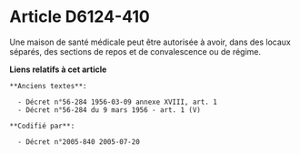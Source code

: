 # Article D6124-410

Une maison de santé médicale peut être autorisée à avoir, dans des locaux séparés, des sections de repos et de convalescence
ou de régime.

**Liens relatifs à cet article**

	**Anciens textes**:

	  - Décret n°56-284 1956-03-09 annexe XVIII, art. 1
	  - Décret n°56-284 du 9 mars 1956 - art. 1 (V)

	**Codifié par**:

	  - Décret n°2005-840 2005-07-20
